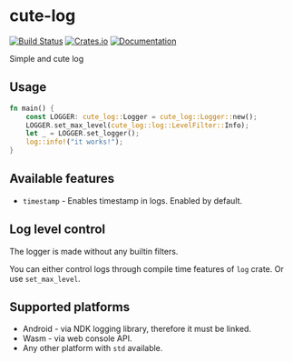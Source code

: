 # cute-log

[![Build Status](https://travis-ci.org/DoumanAsh/cute-log.svg?branch=master)](https://travis-ci.org/DoumanAsh/cute-log)
[![Crates.io](https://img.shields.io/crates/v/cute-log.svg)](https://crates.io/crates/cute-log)
[![Documentation](https://docs.rs/cute-log/badge.svg)](https://docs.rs/crate/cute-log/)

Simple and cute log

## Usage

```rust
fn main() {
    const LOGGER: cute_log::Logger = cute_log::Logger::new();
    LOGGER.set_max_level(cute_log::log::LevelFilter::Info);
    let _ = LOGGER.set_logger();
    log::info!("it works!");
}
```

## Available features

- `timestamp` - Enables timestamp in logs. Enabled by default.

## Log level control

The logger is made without any builtin filters.

You can either control logs through compile time features of `log` crate.
Or use `set_max_level`.

## Supported platforms

- Android - via NDK logging library, therefore it must be linked.
- Wasm - via web console API.
- Any other platform with `std` available.
